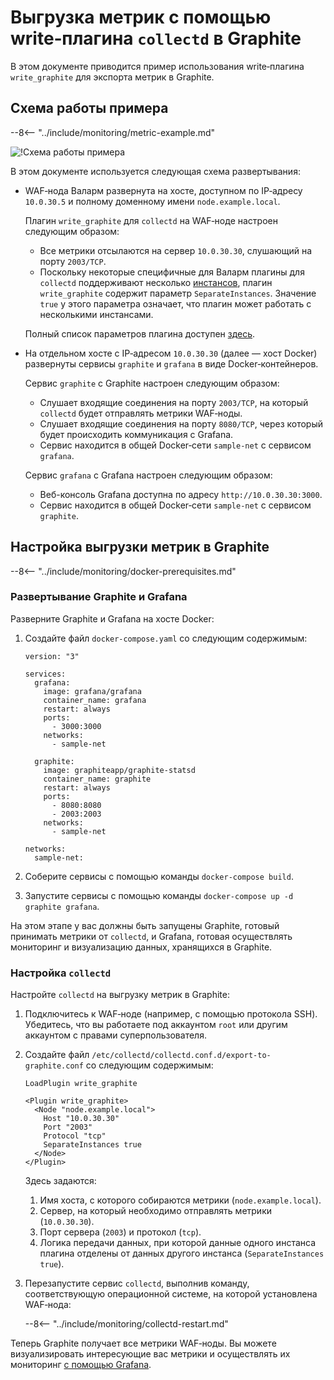 [img-write-plugin-graphite]:    ../../images/monitoring/write-plugin-graphite.png

[link-docker-ce]:               https://docs.docker.com/install/
[link-docker-compose]:          https://docs.docker.com/compose/install/
[doc-gauge-attacks]:            available-metrics.md#количество-зафиксированных-атак
[doc-grafana]:                  working-with-grafana.md
[link-collectd-naming]:         https://collectd.org/wiki/index.php/Naming_schema
[link-write-plugin]:            https://collectd.org/documentation/manpages/collectd.conf.5.shtml#plugin_write_graphite

#   Выгрузка метрик с помощью write‑плагина `collectd` в Graphite

В этом документе приводится пример использования write‑плагина `write_graphite` для экспорта метрик в Graphite.

## Схема работы примера

--8<-- "../include/monitoring/metric-example.md"


![!Схема работы примера][img-write-plugin-graphite]

В этом документе используется следующая схема развертывания:
*   WAF‑нода Валарм развернута на хосте, доступном по IP‑адресу `10.0.30.5` и полному доменному имени `node.example.local`.
  
    Плагин `write_graphite` для `collectd` на WAF‑ноде настроен следующим образом:

    *   Все метрики отсылаются на сервер `10.0.30.30`, слушающий на порту `2003/TCP`.
    *   Поскольку некоторые специфичные для Валарм плагины для `collectd` поддерживают несколько [инстансов][link-collectd-naming], плагин `write_graphite` содержит параметр `SeparateInstances`. Значение `true` у этого параметра означает, что плагин может работать с несколькими инстансами.
  
    Полный список параметров плагина доступен [здесь][link-write-plugin].
  
*   На отдельном хосте с IP‑адресом `10.0.30.30` (далее — хост Docker) развернуты сервисы `graphite` и `grafana` в виде Docker‑контейнеров.

    Сервис `graphite` с Graphite настроен следующим образом:

    *   Слушает входящие соединения на порту `2003/TCP`, на который `collectd` будет отправлять метрики WAF‑ноды.
    *   Слушает входящие соединения на порту `8080/TCP`, через который будет происходить коммуникация с Grafana.
    *   Сервис находится в общей Docker‑сети `sample-net` с сервисом `grafana`.
  
    Сервис `grafana` c Grafana настроен следующим образом:

    *   Веб-консоль Grafana доступна по адресу `http://10.0.30.30:3000`.
    *   Сервис находится в общей Docker‑сети `sample-net` с сервисом `graphite`. 


    
##  Настройка выгрузки метрик в Graphite


--8<-- "../include/monitoring/docker-prerequisites.md"


### Развертывание Graphite и Grafana

Разверните Graphite и Grafana на хосте Docker:
1.  Создайте файл `docker-compose.yaml` со следующим содержимым:
   
    ```
    version: "3"
    
    services:
      grafana:
        image: grafana/grafana
        container_name: grafana
        restart: always
        ports:
          - 3000:3000
        networks:
          - sample-net
    
      graphite:
        image: graphiteapp/graphite-statsd
        container_name: graphite
        restart: always
        ports:
          - 8080:8080
          - 2003:2003
        networks:
          - sample-net
    
    networks:
      sample-net:
    ```

2.  Соберите сервисы с помощью команды `docker-compose build`.

3.  Запустите сервисы с помощью команды `docker-compose up -d graphite grafana`.

На этом этапе у вас должны быть запущены Graphite, готовый принимать метрики от `collectd`, и Grafana, готовая осуществлять мониторинг и визуализацию данных, хранящихся в Graphite.

### Настройка `collectd`

Настройте `collectd` на выгрузку метрик в Graphite:
1.  Подключитесь к WAF‑ноде (например, с помощью протокола SSH). Убедитесь, что вы работаете под аккаунтом `root` или другим аккаунтом с правами суперпользователя.
2.  Создайте файл `/etc/collectd/collectd.conf.d/export-to-graphite.conf` со следующим содержимым:

    ```
    LoadPlugin write_graphite
    
    <Plugin write_graphite>
      <Node "node.example.local">
        Host "10.0.30.30"
        Port "2003"
        Protocol "tcp"
        SeparateInstances true
      </Node>
    </Plugin>
    ```
    
    Здесь задаются:
    
    1.  Имя хоста, с которого собираются метрики (`node.example.local`).
    2.  Сервер, на который необходимо отправлять метрики (`10.0.30.30`).
    3.  Порт сервера (`2003`) и протокол (`tcp`).
    4.  Логика передачи данных, при которой данные одного инстанса плагина отделены от данных другого инстанса (`SeparateInstances true`).
    
3.  Перезапустите сервис `collectd`, выполнив команду, соответствующую операционной системе, на которой установлена WAF‑нода:
  
    --8<-- "../include/monitoring/collectd-restart.md"

Теперь Graphite получает все метрики WAF‑ноды. Вы можете визуализировать интересующие вас метрики и осуществлять их мониторинг [с помощью Grafana][doc-grafana].